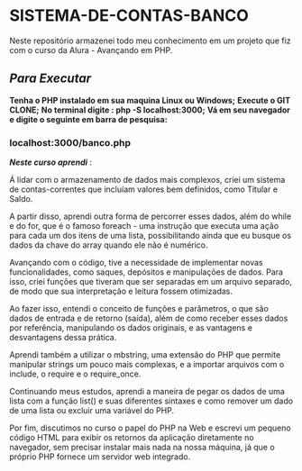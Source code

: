 # **SISTEMA-DE-CONTAS-BANCO**

Neste repositório armazenei todo meu conhecimento em um projeto que fiz com o curso da Alura - Avançando em PHP.

## ***Para Executar***

**Tenha o PHP instalado em sua maquina Linux ou Windows;**
**Execute o GIT CLONE;**
**No terminal digite : php -S localhost:3000;**
**Vá em seu navegador e digite o seguinte em barra de pesquisa:**
<h3>localhost:3000/banco.php</h3>

***Neste curso aprendi*** :

Á lidar com o armazenamento de dados mais complexos, criei um sistema de contas-correntes que incluíam valores bem definidos, como Titular e Saldo.
 
 A partir disso, aprendi outra forma de percorrer esses dados, além do while e do for, que é o famoso foreach - uma instrução que executa uma ação para cada um dos itens de uma lista, possibilitando ainda que eu busque os dados da chave do array quando ele não é numérico.

Avançando com o código, tive a necessidade de implementar novas funcionalidades, como saques, depósitos e manipulações de dados. Para isso, criei funções que tiveram que ser separadas em um arquivo separado, de modo que sua interpretação e leitura fossem otimizadas.

Ao fazer isso, entendi o conceito de funções e parâmetros, o que são dados de entrada e de retorno (saída), além de como receber esses dados por referência, manipulando os dados originais, e as vantagens e desvantagens dessa prática.

Aprendi também a utilizar o mbstring, uma extensão do PHP que permite manipular strings um pouco mais complexas, e a importar arquivos com o include, o require e o require_once.

Continuando meus estudos, aprendi a maneira de pegar os dados de uma lista com a função list() e suas diferentes sintaxes e como remover um dado de uma lista ou excluir uma variável do PHP.

Por fim, discutimos no curso o papel do PHP na Web e escrevi um pequeno código HTML para exibir os retornos da aplicação diretamente no navegador, sem precisar instalar mais nada na nossa máquina, já que o próprio PHP fornece um servidor web integrado.
